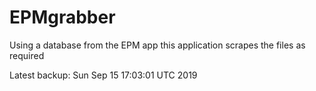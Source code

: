 # EPMgrabber
Using a database from the EPM app this application scrapes the files as required


Latest backup: Sun Sep 15 17:03:01 UTC 2019
